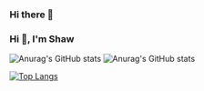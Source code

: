 ### Hi there 👋
### Hi 👋, I'm Shaw

<!--
**Shaw75/Shaw75** is a ✨ _special_ ✨ repository because its `README.md` (this file) appears on your GitHub profile.
@@ -14,7 +14,7 @@ Here are some ideas to get you started:
- 😄 Pronouns: ...
- ⚡ Fun fact: ...
-->
![Anurag's GitHub stats](https://github-readme-stats.vercel.app/api?username=Shaw75&show_icons=true&theme=dracula)
![Anurag's GitHub stats](https://github-readme-stats.vercel.app/api?username=Shaw75&show_icons=true&theme=dracula&count_private=true)


[![Top Langs](https://github-readme-stats.vercel.app/api/top-langs/?username=Shaw75&layout=compact&theme=dracula)](https://github.com/anuraghazra/github-readme-stats)
